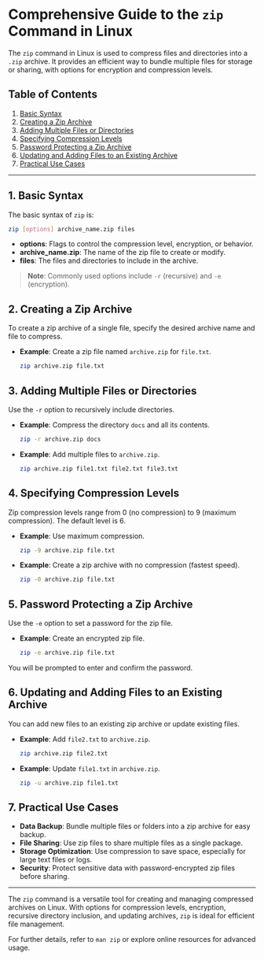 
# Comprehensive Guide to the `zip` Command in Linux

The `zip` command in Linux is used to compress files and directories into a `.zip` archive. It provides an efficient way to bundle multiple files for storage or sharing, with options for encryption and compression levels.

## Table of Contents
1. [Basic Syntax](#basic-syntax)
2. [Creating a Zip Archive](#creating-a-zip-archive)
3. [Adding Multiple Files or Directories](#adding-multiple-files-or-directories)
4. [Specifying Compression Levels](#specifying-compression-levels)
5. [Password Protecting a Zip Archive](#password-protecting-a-zip-archive)
6. [Updating and Adding Files to an Existing Archive](#updating-and-adding-files-to-an-existing-archive)
7. [Practical Use Cases](#practical-use-cases)

---

## 1. Basic Syntax

The basic syntax of `zip` is:
```bash
zip [options] archive_name.zip files
```
- **options**: Flags to control the compression level, encryption, or behavior.
- **archive_name.zip**: The name of the zip file to create or modify.
- **files**: The files and directories to include in the archive.

> **Note**: Commonly used options include `-r` (recursive) and `-e` (encryption).

## 2. Creating a Zip Archive

To create a zip archive of a single file, specify the desired archive name and file to compress.

- **Example**: Create a zip file named `archive.zip` for `file.txt`.
  ```bash
  zip archive.zip file.txt
  ```

## 3. Adding Multiple Files or Directories

Use the `-r` option to recursively include directories.

- **Example**: Compress the directory `docs` and all its contents.
  ```bash
  zip -r archive.zip docs
  ```

- **Example**: Add multiple files to `archive.zip`.
  ```bash
  zip archive.zip file1.txt file2.txt file3.txt
  ```

## 4. Specifying Compression Levels

Zip compression levels range from 0 (no compression) to 9 (maximum compression). The default level is 6.

- **Example**: Use maximum compression.
  ```bash
  zip -9 archive.zip file.txt
  ```

- **Example**: Create a zip archive with no compression (fastest speed).
  ```bash
  zip -0 archive.zip file.txt
  ```

## 5. Password Protecting a Zip Archive

Use the `-e` option to set a password for the zip file.

- **Example**: Create an encrypted zip file.
  ```bash
  zip -e archive.zip file.txt
  ```

You will be prompted to enter and confirm the password.

## 6. Updating and Adding Files to an Existing Archive

You can add new files to an existing zip archive or update existing files.

- **Example**: Add `file2.txt` to `archive.zip`.
  ```bash
  zip archive.zip file2.txt
  ```

- **Example**: Update `file1.txt` in `archive.zip`.
  ```bash
  zip -u archive.zip file1.txt
  ```

## 7. Practical Use Cases

- **Data Backup**: Bundle multiple files or folders into a zip archive for easy backup.
- **File Sharing**: Use zip files to share multiple files as a single package.
- **Storage Optimization**: Use compression to save space, especially for large text files or logs.
- **Security**: Protect sensitive data with password-encrypted zip files before sharing.

---

The `zip` command is a versatile tool for creating and managing compressed archives on Linux. With options for compression levels, encryption, recursive directory inclusion, and updating archives, `zip` is ideal for efficient file management.

For further details, refer to `man zip` or explore online resources for advanced usage.
